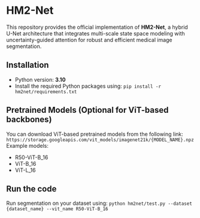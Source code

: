 # HM2-Net

This repository provides the official implementation of **HM2-Net**, a hybrid U-Net architecture that integrates multi-scale state space modeling with uncertainty-guided attention for robust and efficient medical image segmentation.

## Installation

- Python version: **3.10**
- Install the required Python packages using:
`pip install -r hm2net/requirements.txt`

## Pretrained Models (Optional for ViT-based backbones)
You can download ViT-based pretrained models from the following link:
`https://storage.googleapis.com/vit_models/imagenet21k/{MODEL_NAME}.npz`
Example models:
- R50-ViT-B_16
- ViT-B_16
- ViT-L_16

## Run the code
Run segmentation on your dataset using:
`python hm2net/test.py --dataset {dataset_name} --vit_name R50-ViT-B_16`

